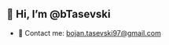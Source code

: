    ## 👋 Hi, I’m @bTasevski
- 📧 Contact me: bojan.tasevski97@gmail.com

<!---
bTasevski/bTasevski is a ✨ special ✨ repository because its `README.md` (this file) appears on your GitHub profile.
You can click the Preview link to take a look at your changes.
--->
